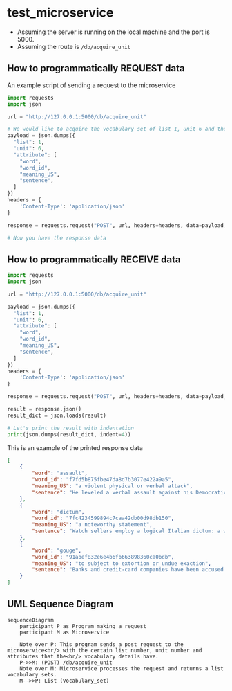 # test_microservice
- Assuming the server is running on the local machine and the port is 5000.
- Assuming the route is `/db/acquire_unit`

## How to programmatically REQUEST data
An example script of sending a request to the microservice
```python
import requests
import json

url = "http://127.0.0.1:5000/db/acquire_unit"

# We would like to acquire the vocabulary set of list 1, unit 6 and the attributes word, word_id, meaning_US, sentence
payload = json.dumps({
  "list": 1,
  "unit": 6,
  "attribute": [
    "word",
    "word_id",
    "meaning_US",
    "sentence",
  ]
})
headers = {
    'Content-Type': 'application/json'
}

response = requests.request("POST", url, headers=headers, data=payload, timeout=10)

# Now you have the response data
```

## How to programmatically RECEIVE data
```python
import requests
import json

url = "http://127.0.0.1:5000/db/acquire_unit"

payload = json.dumps({
  "list": 1,
  "unit": 6,
  "attribute": [
    "word",
    "word_id",
    "meaning_US",
    "sentence",
  ]
})
headers = {
    'Content-Type': 'application/json'
}

response = requests.request("POST", url, headers=headers, data=payload, timeout=10)

result = response.json()
result_dict = json.loads(result)

# Let's print the result with indentation
print(json.dumps(result_dict, indent=4))
```

This is an example of the printed response data
```json
[
    {
        "word": "assault",
        "word_id": "f7fd5b875fbe47da8d7b3077e422a9a5",
        "meaning_US": "a violent physical or verbal attack",
        "sentence": "He leveled a verbal assault against his Democratic opponents."
    },
    {
        "word": "dictum",
        "word_id": "7fc4234599894c7caa42db00d98db150",
        "meaning_US": "a noteworthy statement",
        "sentence": "Watch sellers employ a logical Italian dictum: a well-dressed man owns at least three timepieces."
    },
    {
        "word": "gouge",
        "word_id": "91abef832e6e4b6fb663898360ca0bdb",
        "meaning_US": "to subject to extortion or undue exaction",
        "sentence": "Banks and credit-card companies have been accused of gouging their customers."
    }
]
```

## UML Sequence Diagram
```mermaid
sequenceDiagram
    participant P as Program making a request
    participant M as Microservice

    Note over P: This program sends a post request to the microservice<br/> with the certain list number, unit number and attributes that the<br/> vocabulary details have.
    P->>M: (POST) /db/acquire_unit
    Note over M: Microservice processes the request and returns a list vocabulary sets.
    M-->>P: List (Vocabulary_set)
```
